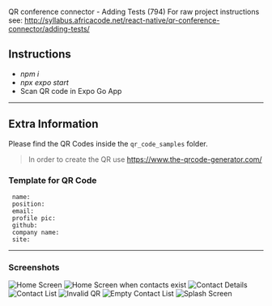 QR conference connector - Adding Tests (794)
For raw project instructions see: http://syllabus.africacode.net/react-native/qr-conference-connector/adding-tests/

## Instructions

- _npm i_
- _npx expo start_
- Scan QR code in Expo Go App

---

## Extra Information

Please find the QR Codes inside the `qr_code_samples` folder.

> In order to create the QR use https://www.the-qrcode-generator.com/

### Template for QR Code

```
 name:
 position:
 email:
 profile pic:
 github:
 company name:
 site:
```

---

### Screenshots

![Home Screen](./Screenshots/Home.jpg)
![Home Screen when contacts exist](./Screenshots/HomeWithBackButton.jpg)
![Contact Details](./Screenshots/ContactScreen.jpg)
![Contact List](./Screenshots/User.jpg)
![Invalid QR](./Screenshots/InvalidQR.jpg)
![Empty Contact List](./Screenshots/NoContacts.jpg)
![Splash Screen](./Screenshots/SplashScreen.jpg)
